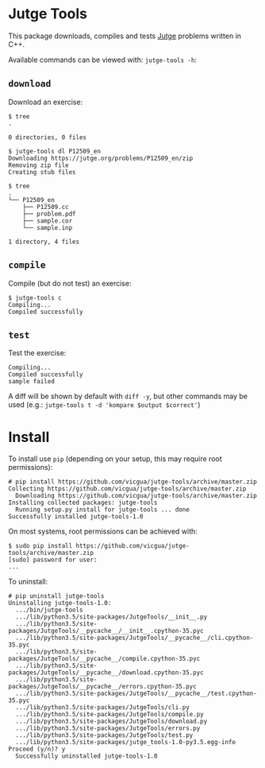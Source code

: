 Jutge Tools
===========
This package downloads, compiles and tests [Jutge](https://jutge.org/)
problems written in C++.

Available commands can be viewed with: `jutge-tools -h`:

`download`
----------

Download an exercise:
```console
$ tree
.

0 directories, 0 files

$ jutge-tools dl P12509_en
Downloading https://jutge.org/problems/P12509_en/zip
Removing zip file
Creating stub files

$ tree
.
└── P12509_en
    ├── P12509.cc
    ├── problem.pdf
    ├── sample.cor
    └── sample.inp

1 directory, 4 files
```

`compile`
---------

Compile (but do not test) an exercise:
```console
$ jutge-tools c
Compiling...
Compiled successfully
```

`test`
------

Test the exercise:
```console
Compiling...
Compiled successfully
sample failed
```
A diff will be shown by default with `diff -y`, but other commands may be used
(e.g.: `jutge-tools t -d 'kompare $output $correct'`)

Install
=======

To install use `pip` (depending on your setup, this may require
root permissions):
```console
# pip install https://github.com/vicgua/jutge-tools/archive/master.zip
Collecting https://github.com/vicgua/jutge-tools/archive/master.zip
  Downloading https://github.com/vicgua/jutge-tools/archive/master.zip
Installing collected packages: jutge-tools
  Running setup.py install for jutge-tools ... done
Successfully installed jutge-tools-1.0
```

On most systems, root permissions can be achieved with:
```console
$ sudo pip install https://github.com/vicgua/jutge-tools/archive/master.zip
[sudo] password for user:
...
```

To uninstall:
```console
# pip uninstall jutge-tools
Uninstalling jutge-tools-1.0:
  .../bin/jutge-tools
  .../lib/python3.5/site-packages/JutgeTools/__init__.py
  .../lib/python3.5/site-packages/JutgeTools/__pycache__/__init__.cpython-35.pyc
  .../lib/python3.5/site-packages/JutgeTools/__pycache__/cli.cpython-35.pyc
  .../lib/python3.5/site-packages/JutgeTools/__pycache__/compile.cpython-35.pyc
  .../lib/python3.5/site-packages/JutgeTools/__pycache__/download.cpython-35.pyc
  .../lib/python3.5/site-packages/JutgeTools/__pycache__/errors.cpython-35.pyc
  .../lib/python3.5/site-packages/JutgeTools/__pycache__/test.cpython-35.pyc
  .../lib/python3.5/site-packages/JutgeTools/cli.py
  .../lib/python3.5/site-packages/JutgeTools/compile.py
  .../lib/python3.5/site-packages/JutgeTools/download.py
  .../lib/python3.5/site-packages/JutgeTools/errors.py
  .../lib/python3.5/site-packages/JutgeTools/test.py
  .../lib/python3.5/site-packages/jutge_tools-1.0-py3.5.egg-info
Proceed (y/n)? y
  Successfully uninstalled jutge-tools-1.0
```